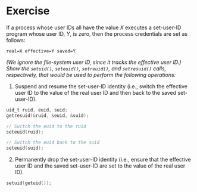# Exercise

If a process whose user IDs all have the value *X* executes a set-user-ID program whose user ID, *Y*, is zero, then the process credentials are set as follows:

```
real=X effective=Y saved=Y
```

*(We ignore the file-system user ID, since it tracks the effective user ID.) Show the `setuid()`, `seteuid()`, `setreuid()`, and `setresuid()` calls, respectively, that would be used to perform the following operations:*

1. Suspend and resume the set-user-ID identity (i.e., switch the effective user ID to the value of the real user ID and then back to the saved set-user-ID).

```c
uid_t ruid, euid, suid;
getresuid(&ruid, &euid, &suid);

// Switch the euid to the ruid
seteuid(ruid);

// Switch the euid back to the suid
seteuid(suid);
```


2. Permanently drop the set-user-ID identity (i.e., ensure that the effective user ID and the saved set-user-ID are set to the value of the real user ID).

```c
setuid(getuid());
```
